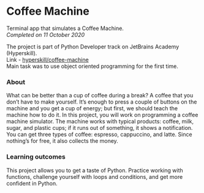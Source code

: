 # Coffee Machine

Terminal app that simulates a Coffee Machine.  
_Completed on 11 October 2020_

The project is part of Python Developer track on JetBrains Academy (Hyperskill).  
Link - [hyperskill/coffee-machine](https://hyperskill.org/projects/68?track=2)  
Main task was to use object oriented programming for the first time.

### About
What can be better than a cup of coffee during a break? A coffee that you don’t have to make yourself. It’s enough to press a couple of buttons on the machine and you get a cup of energy; but first, we should teach the machine how to do it. In this project, you will work on programming a coffee machine simulator. The machine works with typical products: coffee, milk, sugar, and plastic cups; if it runs out of something, it shows a notification. You can get three types of coffee: espresso, cappuccino, and latte. Since nothing’s for free, it also collects the money.

### Learning outcomes
This project allows you to get a taste of Python. Practice working with functions, challenge yourself with loops and conditions, and get more confident in Python.
